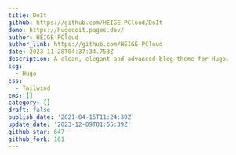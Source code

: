 ```yaml
---
title: DoIt
github: https://github.com/HEIGE-PCloud/DoIt
demo: https://hugodoit.pages.dev/
author: HEIGE-PCloud
author_link: https://github.com/HEIGE-PCloud
date: 2023-11-28T04:37:34.753Z
description: A clean, elegant and advanced blog theme for Hugo.
ssg:
  - Hugo
css:
  - Tailwind
cms: []
category: []
draft: false
publish_date: '2021-04-15T11:24:30Z'
update_date: '2023-12-09T01:55:39Z'
github_star: 647
github_fork: 161
---
```

